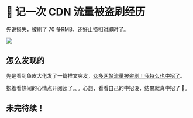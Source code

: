 # 🚧 记一次 CDN 流量被盗刷经历

先说损失，被刷了 70 多RMB，还好止损相对即时了。

![](https://cdn.upyun.sugarat.top/mdImg/sugar/2aac543c5426b02a67c9666d8ff7a7f4)

## 怎么发现的

先是看到鱼皮大佬发了一篇推文突发，[众多网站流量被盗刷！我特么也中招了](https://mp.weixin.qq.com/s/XZMLMqgF_gv_QNNrfHvoPQ)。

抱着看热闹的心情点开阅读了。。。心想，看看自己的中招没，结果就真中招了 🍉。

## 未完待续！